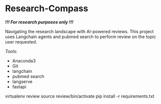 # Research-Compass

***!!! For research purposes only !!!***

Navigating the research landscape with AI-powered reviews. This project uses Langchain agents and pubmed search to
perform review on the topic user requested.

*Tools:*

- Anaconda3
- Git
- langchain
- pubmed search
- langserve
- fastapi


virtualenv review
source review/bin/activate
pip install -r requirements.txt
